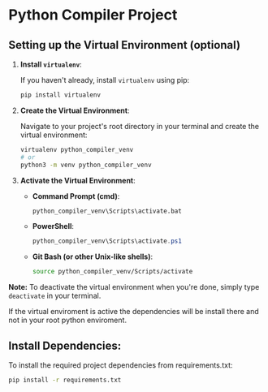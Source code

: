 
# Python Compiler Project

## Setting up the Virtual Environment (optional)

1. **Install `virtualenv`**:

   If you haven't already, install `virtualenv` using pip:

   ```bash
   pip install virtualenv
   ```

2. **Create the Virtual Environment**:

   Navigate to your project's root directory in your terminal and create the virtual environment:

   ```bash
   virtualenv python_compiler_venv 
   # or 
   python3 -m venv python_compiler_venv 
   ```

3. **Activate the Virtual Environment**:

   * **Command Prompt (cmd)**:

     ```bash
     python_compiler_venv\Scripts\activate.bat 
     ```

   * **PowerShell**:

     ```powershell
     python_compiler_venv\Scripts\activate.ps1
     ```

   * **Git Bash (or other Unix-like shells)**:

     ```bash
     source python_compiler_venv/Scripts/activate
     ```

**Note:** To deactivate the virtual environment when you're done, simply type `deactivate` in your terminal.

If the virtual enviroment is active the dependencies will be install there and not in your root python enviroment.

## Install Dependencies:

   To install the required project dependencies from requirements.txt:

   ```bash
   pip install -r requirements.txt
   ```



